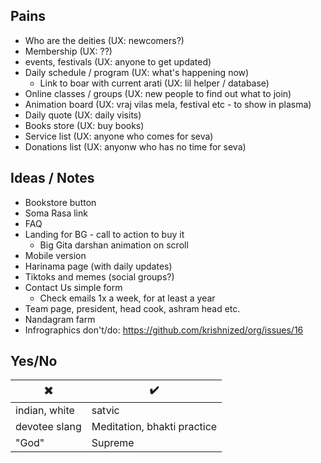 ## Pains

* Who are the deities (UX: newcomers?)
* Membership (UX: ??)
* events, festivals (UX: anyone to get updated)
* Daily schedule / program (UX: what's happening now)
  *  Link to boar with current arati (UX: lil helper / database)
* Online classes / groups (UX: new people to find out what to join)
* Animation board (UX: vraj vilas mela, festival etc - to show in plasma) 
* Daily quote (UX: daily visits)
* Books store (UX: buy books)
* Service list (UX: anyone who comes for seva)
* Donations list (UX: anyonw who has no time for seva)

## Ideas / Notes

* Bookstore button
* Soma Rasa link
* FAQ
* Landing for BG - call to action to buy it
  * Big Gita darshan animation on scroll
* Mobile version
* Harinama page (with daily updates)
* Tiktoks and memes (social groups?)
* Contact Us simple form
  * Check emails 1x a week, for at least a year 
* Team page, president, head cook, ashram head etc.
* Nandagram farm
* Infrographics don't/do: https://github.com/krishnized/org/issues/16

## Yes/No

✖️ | ✔️
---|---
indian, white | satvic
devotee slang | Meditation, bhakti practice
"God" | Supreme

